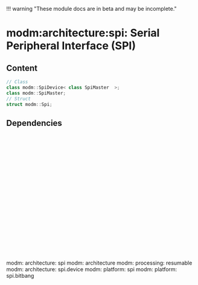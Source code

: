 !!! warning "These module docs are in beta and may be incomplete."

# modm:architecture:spi: Serial Peripheral Interface (SPI)



## Content

```cpp
// Class
class modm::SpiDevice< class SpiMaster  >;
class modm::SpiMaster;
// Struct
struct modm::Spi;
```
## Dependencies

<?xml version="1.0" encoding="UTF-8" standalone="no"?>
<!DOCTYPE svg PUBLIC "-//W3C//DTD SVG 1.1//EN"
 "http://www.w3.org/Graphics/SVG/1.1/DTD/svg11.dtd">
<!-- Generated by graphviz version 2.40.1 (20161225.0304)
 -->
<!-- Title: modm:architecture:spi Pages: 1 -->
<svg width="274pt" height="239pt"
 viewBox="0.00 0.00 273.50 239.00" xmlns="http://www.w3.org/2000/svg" xmlns:xlink="http://www.w3.org/1999/xlink">
<g id="graph0" class="graph" transform="scale(1 1) rotate(0) translate(4 235)">
<title>modm:architecture:spi</title>
<polygon fill="#ffffff" stroke="transparent" points="-4,4 -4,-235 269.5,-235 269.5,4 -4,4"/>
<!-- modm_architecture_spi -->
<g id="node1" class="node">
<title>modm_architecture_spi</title>
<polygon fill="#d3d3d3" stroke="#000000" stroke-width="2" points="178,-142 94,-142 94,-89 178,-89 178,-142"/>
<text text-anchor="middle" x="136" y="-126.8" font-family="Times,serif" font-size="14.00" fill="#000000">modm:</text>
<text text-anchor="middle" x="136" y="-111.8" font-family="Times,serif" font-size="14.00" fill="#000000">architecture:</text>
<text text-anchor="middle" x="136" y="-96.8" font-family="Times,serif" font-size="14.00" fill="#000000">spi</text>
</g>
<!-- modm_architecture -->
<g id="node2" class="node">
<title>modm_architecture</title>
<g id="a_node2"><a xlink:href="../modm-architecture" xlink:title="modm:&#10;architecture">
<polygon fill="#d3d3d3" stroke="#000000" points="128,-223.5 48,-223.5 48,-185.5 128,-185.5 128,-223.5"/>
<text text-anchor="middle" x="88" y="-208.3" font-family="Times,serif" font-size="14.00" fill="#000000">modm:</text>
<text text-anchor="middle" x="88" y="-193.3" font-family="Times,serif" font-size="14.00" fill="#000000">architecture</text>
</a>
</g>
</g>
<!-- modm_architecture_spi&#45;&gt;modm_architecture -->
<g id="edge1" class="edge">
<title>modm_architecture_spi&#45;&gt;modm_architecture</title>
<path fill="none" stroke="#000000" d="M121.5984,-142.2029C115.789,-152.9746 109.0812,-165.4119 103.1941,-176.3275"/>
<polygon fill="#000000" stroke="#000000" points="99.9415,-174.9853 98.2751,-185.4482 106.1026,-178.3081 99.9415,-174.9853"/>
</g>
<!-- modm_processing_resumable -->
<g id="node3" class="node">
<title>modm_processing_resumable</title>
<g id="a_node3"><a xlink:href="../modm-processing-resumable" xlink:title="modm:&#10;processing:&#10;resumable">
<polygon fill="#d3d3d3" stroke="#000000" points="224,-231 146,-231 146,-178 224,-178 224,-231"/>
<text text-anchor="middle" x="185" y="-215.8" font-family="Times,serif" font-size="14.00" fill="#000000">modm:</text>
<text text-anchor="middle" x="185" y="-200.8" font-family="Times,serif" font-size="14.00" fill="#000000">processing:</text>
<text text-anchor="middle" x="185" y="-185.8" font-family="Times,serif" font-size="14.00" fill="#000000">resumable</text>
</a>
</g>
</g>
<!-- modm_architecture_spi&#45;&gt;modm_processing_resumable -->
<g id="edge2" class="edge">
<title>modm_architecture_spi&#45;&gt;modm_processing_resumable</title>
<path fill="none" stroke="#000000" d="M150.7016,-142.2029C155.3045,-150.5633 160.4598,-159.927 165.3471,-168.8039"/>
<polygon fill="#000000" stroke="#000000" points="162.4197,-170.7439 170.3088,-177.8159 168.5518,-167.3678 162.4197,-170.7439"/>
</g>
<!-- modm_architecture_spi_device -->
<g id="node4" class="node">
<title>modm_architecture_spi_device</title>
<g id="a_node4"><a xlink:href="../modm-architecture-spi-device" xlink:title="modm:&#10;architecture:&#10;spi.device">
<polygon fill="#d3d3d3" stroke="#000000" points="84,-53 0,-53 0,0 84,0 84,-53"/>
<text text-anchor="middle" x="42" y="-37.8" font-family="Times,serif" font-size="14.00" fill="#000000">modm:</text>
<text text-anchor="middle" x="42" y="-22.8" font-family="Times,serif" font-size="14.00" fill="#000000">architecture:</text>
<text text-anchor="middle" x="42" y="-7.8" font-family="Times,serif" font-size="14.00" fill="#000000">spi.device</text>
</a>
</g>
</g>
<!-- modm_architecture_spi_device&#45;&gt;modm_architecture_spi -->
<g id="edge3" class="edge">
<title>modm_architecture_spi_device&#45;&gt;modm_architecture_spi</title>
<path fill="none" stroke="#000000" d="M70.2031,-53.2029C79.6838,-62.1793 90.3861,-72.3124 100.362,-81.7577"/>
<polygon fill="#000000" stroke="#000000" points="98.1489,-84.4821 107.8168,-88.8159 102.9616,-79.399 98.1489,-84.4821"/>
</g>
<!-- modm_platform_spi -->
<g id="node5" class="node">
<title>modm_platform_spi</title>
<g id="a_node5"><a xlink:href="../modm-platform-spi" xlink:title="modm:&#10;platform:&#10;spi">
<polygon fill="#d3d3d3" stroke="#000000" points="170,-53 102,-53 102,0 170,0 170,-53"/>
<text text-anchor="middle" x="136" y="-37.8" font-family="Times,serif" font-size="14.00" fill="#000000">modm:</text>
<text text-anchor="middle" x="136" y="-22.8" font-family="Times,serif" font-size="14.00" fill="#000000">platform:</text>
<text text-anchor="middle" x="136" y="-7.8" font-family="Times,serif" font-size="14.00" fill="#000000">spi</text>
</a>
</g>
</g>
<!-- modm_platform_spi&#45;&gt;modm_architecture_spi -->
<g id="edge4" class="edge">
<title>modm_platform_spi&#45;&gt;modm_architecture_spi</title>
<path fill="none" stroke="#000000" d="M136,-53.2029C136,-61.2113 136,-70.1403 136,-78.6802"/>
<polygon fill="#000000" stroke="#000000" points="132.5001,-78.8159 136,-88.8159 139.5001,-78.8159 132.5001,-78.8159"/>
</g>
<!-- modm_platform_spi_bitbang -->
<g id="node6" class="node">
<title>modm_platform_spi_bitbang</title>
<g id="a_node6"><a xlink:href="../modm-platform-spi-bitbang" xlink:title="modm:&#10;platform:&#10;spi.bitbang">
<polygon fill="#d3d3d3" stroke="#000000" points="265.5,-53 188.5,-53 188.5,0 265.5,0 265.5,-53"/>
<text text-anchor="middle" x="227" y="-37.8" font-family="Times,serif" font-size="14.00" fill="#000000">modm:</text>
<text text-anchor="middle" x="227" y="-22.8" font-family="Times,serif" font-size="14.00" fill="#000000">platform:</text>
<text text-anchor="middle" x="227" y="-7.8" font-family="Times,serif" font-size="14.00" fill="#000000">spi.bitbang</text>
</a>
</g>
</g>
<!-- modm_platform_spi_bitbang&#45;&gt;modm_architecture_spi -->
<g id="edge5" class="edge">
<title>modm_platform_spi_bitbang&#45;&gt;modm_architecture_spi</title>
<path fill="none" stroke="#000000" d="M199.697,-53.2029C190.5189,-62.1793 180.1581,-72.3124 170.5006,-81.7577"/>
<polygon fill="#000000" stroke="#000000" points="167.9857,-79.3216 163.2837,-88.8159 172.8802,-84.326 167.9857,-79.3216"/>
</g>
</g>
</svg>

